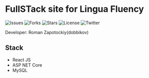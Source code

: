 # FullSTack site for Lingua Fluency

![Issues](https://img.shields.io/github/issues/DobbiKov/linguaFluency)
![Forks](https://img.shields.io/github/forks/DobbiKov/linguaFluency)
![Stars](https://img.shields.io/github/stars/DobbiKov/linguaFluency)
![License](https://img.shields.io/github/license/DobbiKov/linguaFluency)
![Twitter](https://img.shields.io/twitter/url?url=https%3A%2F%2Fgithub.com%2FDobbiKov%2FlinguaFluency)

Developer: Roman Zapotockiy(dobbikov)

## Stack
- React JS
- ASP NET Core
- MySQL
